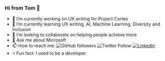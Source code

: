 ### Hi from Tom 👋
- 🔭 I’m currently working on UX writing for Project Cortex
- 🌱 I’m currently learning UX writing, AI, Machine Learning, Diversity and inclusion
- 👯 I’m looking to collaborate on helping people achieve more
- 💬 Ask me about Microsoft
- 📫 How to reach me: ![GitHub followers](https://img.shields.io/github/followers/resing?label=tomresing&style=social) ![Twitter Follow](https://img.shields.io/twitter/follow/resing?style=social) <a href="https://www.linkedin.com/in/resing"><img src="https://img.shields.io/badge/LinkedIn--_.svg?style=social&logo=linkedin" alt="LinkedIn"></a>
- ⚡ Fun fact: I used to be a developer
